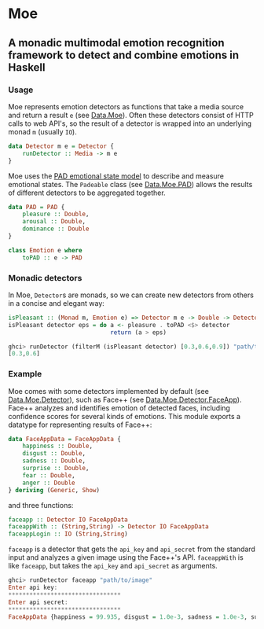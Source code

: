 # Moe

## A monadic multimodal emotion recognition framework to detect and combine emotions in Haskell

### Usage

Moe represents emotion detectors as functions that take a media source and return a result `e` (see [Data.Moe](Data/Moe.hs)). Often these detectors consist of HTTP calls to web API's, so the result of a detector is wrapped into an underlying monad `m` (usually `IO`).

```haskell
data Detector m e = Detector {
    runDetector :: Media -> m e
}
```

Moe uses the [PAD emotional state model](https://en.wikipedia.org/wiki/PAD_emotional_state_model) to describe and measure emotional states. The `Padeable` class (see [Data.Moe.PAD](Data/Moe/PAD.hs)) allows the results of different detectors to be aggregated together.

```haskell
data PAD = PAD {
    pleasure :: Double,
    arousal :: Double,
    dominance :: Double
}

class Emotion e where
    toPAD :: e -> PAD
```


### Monadic detectors

In Moe, `Detector`s are monads, so we can create new detectors from others in a concise and elegant way:

```haskell
isPleasant :: (Monad m, Emotion e) => Detector m e -> Double -> Detector m Bool
isPleasant detector eps = do a <- pleasure . toPAD <$> detector
                             return (a > eps)

ghci> runDetector (filterM (isPleasant detector) [0.3,0.6,0.9]) "path/to/image"
[0.3,0.6]
```


### Example

Moe comes with some detectors implemented by default (see [Data.Moe.Detector](Data/Moe/Detector)), such as Face++ (see [Data.Moe.Detector.FaceApp](Data/Moe/Detector/FaceApp.hs)). Face++ analyzes and identifies emotion of detected faces, including confidence scores for several kinds of emotions. This module exports a datatype for representing results of Face++:

```haskell
data FaceAppData = FaceAppData {
    happiness :: Double,
    disgust :: Double,
    sadness :: Double,
    surprise :: Double,
    fear :: Double,
    anger :: Double
} deriving (Generic, Show)
```

and three functions:

```haskell
faceapp :: Detector IO FaceAppData
faceappWith :: (String,String) -> Detector IO FaceAppData
faceappLogin :: IO (String,String)
```

`faceapp` is a detector that gets the `api_key` and `api_secret` from the standard input and analyzes a given image using the Face++'s API. `faceappWith` is like `faceapp`, but takes the `api_key` and `api_secret` as arguments.

```haskell
ghci> runDetector faceapp "path/to/image"
Enter api key:
********************************
Enter api secret:
********************************
FaceAppData {happiness = 99.935, disgust = 1.0e-3, sadness = 1.0e-3, surprise = 1.0e-3, fear = 0.0, anger = 0.0}
```
